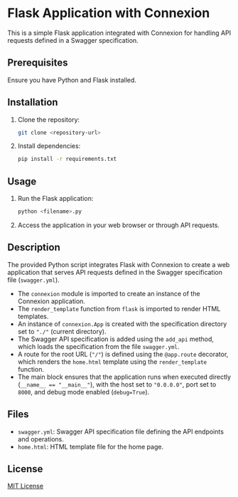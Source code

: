 # Flask Application with Connexion

This is a simple Flask application integrated with Connexion for handling API requests defined in a Swagger specification.

## Prerequisites

Ensure you have Python and Flask installed.

## Installation

1. Clone the repository:

    ```bash
    git clone <repository-url>
    ```

2. Install dependencies:

    ```bash
    pip install -r requirements.txt
    ```

## Usage

1. Run the Flask application:

    ```bash
    python <filename>.py
    ```

2. Access the application in your web browser or through API requests.

## Description

The provided Python script integrates Flask with Connexion to create a web application that serves API requests defined in the Swagger specification file (`swagger.yml`).

- The `connexion` module is imported to create an instance of the Connexion application.
- The `render_template` function from `flask` is imported to render HTML templates.
- An instance of `connexion.App` is created with the specification directory set to `"./"` (current directory).
- The Swagger API specification is added using the `add_api` method, which loads the specification from the file `swagger.yml`.
- A route for the root URL (`"/"`) is defined using the `@app.route` decorator, which renders the `home.html` template using the `render_template` function.
- The main block ensures that the application runs when executed directly (`__name__ == "__main__"`), with the host set to `"0.0.0.0"`, port set to `8000`, and debug mode enabled (`debug=True`).

## Files

- `swagger.yml`: Swagger API specification file defining the API endpoints and operations.
- `home.html`: HTML template file for the home page.

## License

[MIT License](LICENSE)
